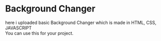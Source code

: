# Background Changer
here i uploaded basic Background Changer which is made in HTML, CSS, JAVASCRIPT<br>You can use this for your project.